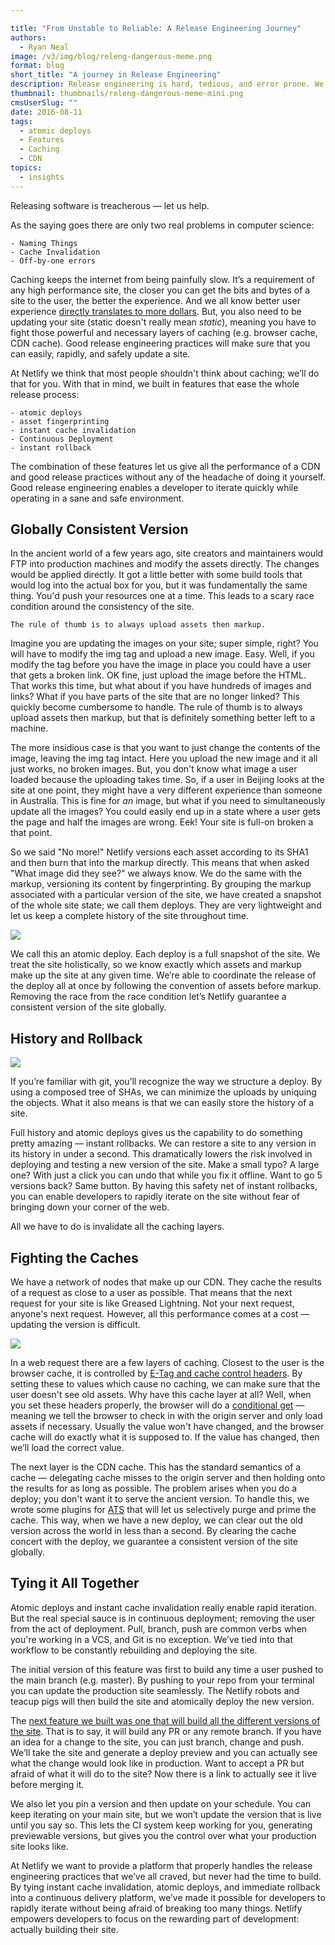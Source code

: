 ```yaml
---

title: "From Unstable to Reliable: A Release Engineering Journey"
authors:
  - Ryan Neal
image: /v3/img/blog/releng-dangerous-meme.png
format: blog
short_title: "A journey in Release Engineering"
description: Release engineering is hard, tedious, and error prone. We help.
thumbnail: thumbnails/releng-dangerous-meme-mini.png
cmsUserSlug: ""
date: 2016-08-11
tags:
  - atomic deploys
  - Features
  - Caching
  - CDN
topics:
  - insights
---
```


Releasing software is treacherous — let us help.

As the saying goes there are only two real problems in computer science:

    - Naming Things
    - Cache Invalidation
    - Off-by-one errors

Caching keeps the internet from being painfully slow. It’s a requirement of any high performance site, the closer you can get the bits and bytes of a site to the user, the better the experience. And we all know better user experience [directly translates to more dollars](http://radar.oreilly.com/2008/08/radar-theme-web-ops.html). But, you also need to be updating your site (static doesn't really mean *static*), meaning you have to fight those powerful and necessary layers of caching (e.g. browser cache, CDN cache). Good release engineering practices will make sure that you can easily, rapidly, and safely update a site.

At Netlify we think that most people shouldn't think about caching; we’ll do that for you. With that in mind, we built in features that ease the whole release process:

    - atomic deploys
    - asset fingerprinting
    - instant cache invalidation
    - Continuous Deployment
    - instant rollback

The combination of these features let us give all the performance of a CDN and good release practices without any of the headache of doing it yourself. Good release engineering enables a developer to iterate quickly while operating in a sane and safe environment.

## Globally Consistent Version

In the ancient world of a few years ago, site creators and maintainers would FTP into production machines and modify the assets directly. The changes would be applied directly. It got a little better with some build tools that would log into the actual box for you, but it was fundamentally the same thing. You'd push your resources one at a time. This leads to a scary race condition around the consistency of the site.


    The rule of thumb is to always upload assets then markup.


Imagine you are updating the images on your site; super simple, right? You will have to modify the img tag and upload a new image. Easy. Well, if you modify the tag before you have the image in place you could have a user that gets a broken link. OK fine, just upload the image before the HTML. That works this time, but what about if you have hundreds of images and links? What if you have parts of the site that are no longer linked? This quickly become cumbersome to handle. The rule of thumb is to always upload assets then markup, but that is definitely something better left to a machine.

The more insidious case is that you want to just change the contents of the image, leaving the img tag intact. Here you upload the new image and it all just works, no broken images. But, you don't know what image a user loaded because the uploading takes time. So, if a user in Beijing looks at the site at one point, they might have a very different experience than someone in Australia. This is fine for _an_ image, but what if you need to simultaneously update all the images? You could easily end up in a state where a user gets the page and half the images are wrong. Eek! Your site is full-on broken a that point.

So we said "No more!" Netlify versions each asset according to its SHA1 and then burn that into the markup directly. This means that when asked "What image did they see?" we always know. We do the same with the markup, versioning its content by fingerprinting. By grouping the markup associated with a particular version of the site, we have created a snapshot of the whole site state; we call them deploys. They are very lightweight and let us keep a complete history of the site throughout time.

![](/v3/img/blog/releng-side-by-side.png)

We call this an atomic deploy. Each deploy is a full snapshot of the site. We treat the site holistically, so we know exactly which assets and markup make up the site at any given time. We’re able to coordinate the release of the deploy all at once by following the convention of assets before markup. Removing the race from the race condition let’s Netlify guarantee a consistent version of the site globally.

## History and Rollback

![](/v3/img/blog/releng-rollback.png)

If you’re familiar with git, you’ll recognize the way we structure a deploy. By using a composed tree of SHAs, we can minimize the uploads by uniquing the objects. What it also means is that we can easily store the history of a site.

Full history and atomic deploys gives us the capability to do something pretty amazing — instant rollbacks. We can restore a site to any version in its history in under a second. This dramatically lowers the risk involved in deploying and testing a new version of the site. Make a small typo? A large one? With just a click you can undo that while you fix it offline. Want to go 5 versions back? Same button. By having this safety net of instant rollbacks, you can enable developers to rapidly iterate on the site without fear of bringing down your corner of the web.

All we have to do is invalidate all the caching layers.

## Fighting the Caches

We have a network of nodes that make up our CDN. They cache the results of a request as close to a user as possible. That means that the next request for your site is like Greased Lightning. Not your next request, anyone's next request. However, all this performance comes at a cost — updating the version is difficult.

![](/v3/img/blog/releng-meme.jpg)

In a web request there are a few layers of caching. Closest to the user is the browser cache, it is controlled by [E-Tag and cache control headers](http://dev.mobify.com/blog/beginners-guide-to-http-cache-headers/). By setting these to values which cause no caching, we can make sure that the user doesn't see old assets. Why have this cache layer at all? Well, when you set these headers properly, the browser will do a [conditional get](https://spaces.internet2.edu/display/InCFederation/HTTP+Conditional+GET) — meaning we tell the browser to check in with the origin server and only load assets if necessary. Usually the value won't have changed, and the browser cache will do exactly what it is supposed to. If the value has changed, then we’ll load the correct value.

The next layer is the CDN cache. This has the standard semantics of a cache — delegating cache misses to the origin server and then holding onto the results for as long as possible. The problem arises when you do a deploy; you don't want it to serve the ancient version. To handle this, we wrote some plugins for [ATS](https://trafficserver.apache.org/) that will let us selectively purge and prime the cache. This way, when we have a new deploy, we can clear out the old version across the world in less than a second. By clearing the cache concert with the deploy, we guarantee a consistent version of the site globally.

## Tying it All Together

Atomic deploys and instant cache invalidation really enable rapid iteration. But the real special sauce is in continuous deployment; removing the user from the act of deployment. Pull, branch, push are common verbs when you're working in a VCS, and Git is no exception. We’ve tied into that workflow to be constantly rebuilding and deploying the site.

The initial version of this feature was first to build any time a user pushed to the main branch (e.g. master). By pushing to your repo from your terminal you can update the production site seamlessly. The Netlify robots and teacup pigs will then build the site and atomically deploy the new version.

The [next feature we built was one that will build all the different versions of the site](https://www.netlify.com/blog/2016/07/20/introducing-deploy-previews). That is to say, it will build any PR or any remote branch. If you have an idea for a change to the site, you can just branch, change and push. We’ll take the site and generate a deploy preview and you can actually see what the change would look like in production. Want to accept a PR but afraid of what it will do to the site? Now there is a link to actually see it live before merging it.

We also let you pin a version and then update on your schedule. You can keep iterating on your main site, but we won’t update the version that is live until you say so. This lets the CI system keep working for you, generating previewable versions, but gives you the control over what your production site looks like.

At Netlify we want to provide a platform that properly handles the release engineering practices that we’ve all craved, but never had the time to build. By tying instant cache invalidation, atomic deploys, and immediate rollback into a continuous delivery platform, we’ve made it possible for developers to rapidly iterate without being afraid of breaking too many things. Netlify empowers developers to focus on the rewarding part of development: actually building their site.
